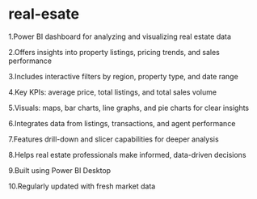 # real-esate
1.Power BI dashboard for analyzing and visualizing real estate data

2.Offers insights into property listings, pricing trends, and sales performance

3.Includes interactive filters by region, property type, and date range

4.Key KPIs: average price, total listings, and total sales volume

5.Visuals: maps, bar charts, line graphs, and pie charts for clear insights

6.Integrates data from listings, transactions, and agent performance

7.Features drill-down and slicer capabilities for deeper analysis

8.Helps real estate professionals make informed, data-driven decisions

9.Built using Power BI Desktop

10.Regularly updated with fresh market data
